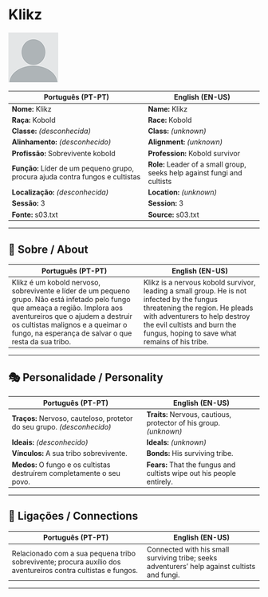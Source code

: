 # Klikz

![Klikz](docs/assets/npc/npc_blank.png)

| **Português (PT-PT)** | **English (EN-US)** |
| --------------------- | ------------------- |
| **Nome:** Klikz | **Name:** Klikz |
| **Raça:** Kobold | **Race:** Kobold |
| **Classe:** *(desconhecida)* | **Class:** *(unknown)* |
| **Alinhamento:** *(desconhecido)* | **Alignment:** *(unknown)* |
| **Profissão:** Sobrevivente kobold | **Profession:** Kobold survivor |
| **Função:** Líder de um pequeno grupo, procura ajuda contra fungos e cultistas | **Role:** Leader of a small group, seeks help against fungi and cultists |
| **Localização:** *(desconhecida)* | **Location:** *(unknown)* |
| **Sessão:** 3 | **Session:** 3 |
| **Fonte:** s03.txt | **Source:** s03.txt |

---

## 📖 Sobre / About

| **Português (PT-PT)** | **English (EN-US)** |
| --------------------- | ------------------- |
| Klikz é um kobold nervoso, sobrevivente e líder de um pequeno grupo. Não está infetado pelo fungo que ameaça a região. Implora aos aventureiros que o ajudem a destruir os cultistas malignos e a queimar o fungo, na esperança de salvar o que resta da sua tribo. | Klikz is a nervous kobold survivor, leading a small group. He is not infected by the fungus threatening the region. He pleads with adventurers to help destroy the evil cultists and burn the fungus, hoping to save what remains of his tribe. |

---

## 🎭 Personalidade / Personality

| **Português (PT-PT)** | **English (EN-US)** |
| --------------------- | ------------------- |
| **Traços:** Nervoso, cauteloso, protetor do seu grupo. *(desconhecido)* | **Traits:** Nervous, cautious, protector of his group. *(unknown)* |
| **Ideais:** *(desconhecido)* | **Ideals:** *(unknown)* |
| **Vínculos:** A sua tribo sobrevivente. | **Bonds:** His surviving tribe. |
| **Medos:** O fungo e os cultistas destruírem completamente o seu povo. | **Fears:** That the fungus and cultists wipe out his people entirely. |

---

## 🔗 Ligações / Connections

| **Português (PT-PT)** | **English (EN-US)** |
| --------------------- | ------------------- |
| Relacionado com a sua pequena tribo sobrevivente; procura auxílio dos aventureiros contra cultistas e fungos. | Connected with his small surviving tribe; seeks adventurers’ help against cultists and fungi. |

---
